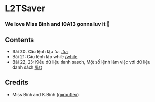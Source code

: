 # L2TSaver
### We love Miss Bình and 10A13 gonna luv it 🥰

## Contents

- Bài 20: Câu lệnh lặp for [/for](for)
- Bài 21: Câu lệnh lặp while [/while](while)
- Bài 22, 23: Kiểu dữ liệu danh sasch, Một số lệnh làm việc với dữ liệu danh sách [/list](list)

## Credits

- Miss Bình and K.Bình ([gorouflex](https://github.com/gorouflex))
